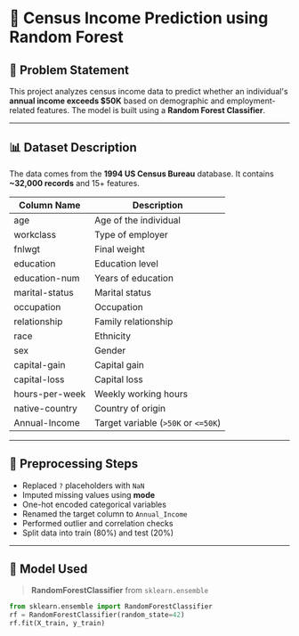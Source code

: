 # 🧠 Census Income Prediction using Random Forest

## 📌 Problem Statement

This project analyzes census income data to predict whether an individual's **annual income exceeds $50K** based on demographic and employment-related features. The model is built using a **Random Forest Classifier**.

---

## 📊 Dataset Description

The data comes from the **1994 US Census Bureau** database. It contains **~32,000 records** and 15+ features.

| Column Name        | Description                             |
|--------------------|-----------------------------------------|
| age                | Age of the individual                   |
| workclass          | Type of employer                        |
| fnlwgt             | Final weight                            |
| education          | Education level                         |
| education-num      | Years of education                      |
| marital-status     | Marital status                          |
| occupation         | Occupation                              |
| relationship       | Family relationship                     |
| race               | Ethnicity                               |
| sex                | Gender                                  |
| capital-gain       | Capital gain                            |
| capital-loss       | Capital loss                            |
| hours-per-week     | Weekly working hours                    |
| native-country     | Country of origin                       |
| Annual-Income      | Target variable (`>50K` or `<=50K`)     |

---

## 🧹 Preprocessing Steps

- Replaced `?` placeholders with `NaN`
- Imputed missing values using **mode**
- One-hot encoded categorical variables
- Renamed the target column to `Annual_Income`
- Performed outlier and correlation checks
- Split data into train (80%) and test (20%)

---

## 🤖 Model Used

> **RandomForestClassifier** from `sklearn.ensemble`

```python
from sklearn.ensemble import RandomForestClassifier
rf = RandomForestClassifier(random_state=42)
rf.fit(X_train, y_train)
